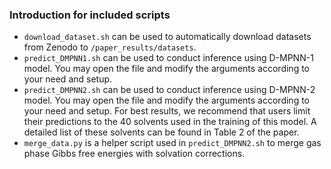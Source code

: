 ### Introduction for included scripts
- `download_dataset.sh` can be used to automatically download datasets from Zenodo to `/paper_results/datasets`.
- `predict_DMPNN1.sh` can be used to conduct inference using D-MPNN-1 model. You may open the file and modify the arguments according to your need and setup.
- `predict_DMPNN2.sh` can be used to conduct inference using D-MPNN-2 model. You may open the file and modify the arguments according to your need and setup. For best results, we recommend that users limit their predictions to the 40 solvents used in the training of this model. A detailed list of these solvents can be found in Table 2 of the paper.
- `merge_data.py` is a helper script used in `predict_DMPNN2.sh` to merge gas phase Gibbs free energies with solvation corrections.